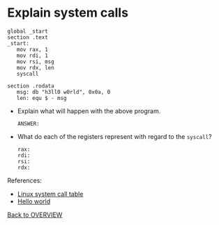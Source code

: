# Explain system calls

```assembly
global _start
section .text
_start:
   mov rax, 1
   mov rdi, 1
   mov rsi, msg
   mov rdx, len
   syscall

section .rodata
   msg: db "h3ll0 w0rld", 0x0a, 0
   len: equ $ - msg
```

- Explain what will happen with the above program.

    ```text
    ANSWER:
    ```

- What do each of the registers represent with regard to the `syscall`?

    ```text
    rax:
    rdi:
    rsi:
    rdx:
    ```


References:

- [Linux system call table](https://blog.rchapman.org/posts/Linux_System_Call_Table_for_x86_64/)
- [Hello world](https://jameshfisher.com/2018/03/10/linux-assembly-hello-world/)

[Back to OVERVIEW](../../README.md)
